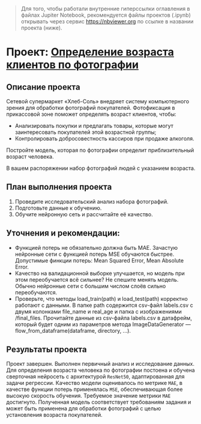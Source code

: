 > Для того, чтобы работали внутренние гиперссылки оглавления в файлах Jupiter Notebook, рекомендуется файлы проектов (.ipynb) открывать через сервис https://nbviewer.org по ссылке в названии проекта (ниже).

# Проект: [Определение возраста клиентов по фотографии](https://nbviewer.org/github/yazon315/YandexPracticumProjects/blob/main/Project_15/project_15.ipynb)

## Описание проекта

Сетевой супермаркет «Хлеб-Соль» внедряет систему компьютерного зрения для обработки фотографий покупателей. Фотофиксация в прикассовой зоне поможет определять возраст клиентов, чтобы:
- Анализировать покупки и предлагать товары, которые могут заинтересовать покупателей этой возрастной группы;
- Контролировать добросовестность кассиров при продаже алкоголя.

Постройте модель, которая по фотографии определит приблизительный возраст человека.

В вашем распоряжении набор фотографий людей с указанием возраста.

## План выполнения проекта

1. Проведите исследовательский анализ набора фотографий.
2. Подготовьте данные к обучению.
3. Обучите нейронную сеть и рассчитайте её качество.

## Уточнения и рекомендации:
- Функцией потерь не обязательно должна быть MAE. Зачастую нейронные сети с функцией потерь MSE обучаются быстрее. Допустимые финкции потерь: Mean Squared Error, Mean Absolute Error.
- Качество на валидационной выборке улучшается, но модель при этом переобучается всё сильнее? Не спешите менять модель. Обычно нейронные сети с большим числом слоёв сильно переобучаются.
- Проверьте, что методы load_train(path) и load_test(path) корректно работают с данными. В папке path содержится csv-файл labels.csv с двумя колонками file_name и real_age и папка с изображениями /final_files. Прочитайте данные из csv-файла labels.csv в датафрейм, который будет одним из параметров метода ImageDataGenerator —flow_from_dataframe(dataframe, directory, ...).

## Результаты проекта

Проект завершен. Выполнен первичный анализ и исследование данных. Для определения возраста человека по фотографии постоена и обучена сверточная нейросеть с архитектурой `ResNet50`, адаптированная для задачи регрессии. Качество модели оценивалось по метрике `MAE`, в качестве функции потерь применялась `MSE`, обеспечивающая более высокую скорость обучения. Требуемое значение метрики `MAE` достигнуто. Полученная модель соответствует требованиям задания и может быть применена для обработки фотографий с целью установления возраста покупателей.